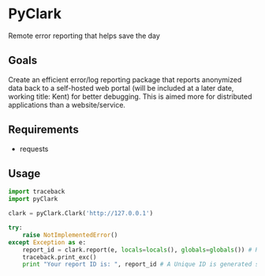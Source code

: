 # PyClark
Remote error reporting that helps save the day

## Goals
Create an efficient error/log reporting package that reports anonymized data back to a self-hosted
web portal (will be included at a later date, working title: Kent) for better debugging. This is aimed
more for distributed applications than a website/service. 

## Requirements
- requests

## Usage
```python
import traceback
import pyClark

clark = pyClark.Clark('http://127.0.0.1')

try:
	raise NotImplementedError()
except Exception as e:
	report_id = clark.report(e, locals=locals(), globals=globals()) # Reports the full stacktrace plus optional serialized local/global variables
	traceback.print_exc()
	print "Your report ID is: ", report_id # A Unique ID is generated server-side for users to match their error reports if they self-report the error as well
```
